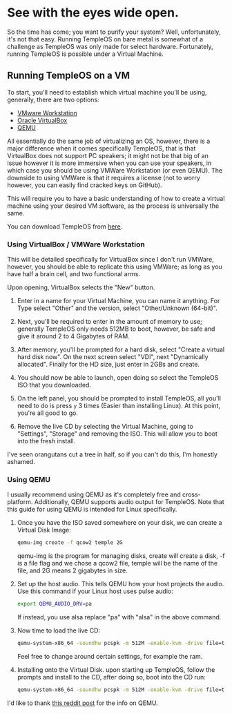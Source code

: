 # See with the eyes wide open.
So the time has come; you want to purify your system? Well, unfortunately, it's not that easy. Running TempleOS on bare metal is somewhat of a challenge as TempleOS was only made for select hardware. Fortunately, running TempleOS is possible under a Virtual Machine.

## Running TempleOS on a VM
To start, you'll need to establish which virtual machine you'll be using, generally, there are two options:
* [VMware Workstation](https://www.vmware.com/au/products/workstation-player.html)
* [Oracle VirtualBox](https://www.virtualbox.org/)
* [QEMU](https://www.qemu.org/)

All essentially do the same job of virtualizing an OS, however, there is a major difference when it comes specifically TempleOS, that is that VirtualBox does not support PC speakers; it might not be that big of an issue however it is more immersive when you can use your speakers, in which case you should be using VMWare Workstation (or even QEMU). The downside to using VMWare is that it requires a license (not to worry however, you can easily find cracked keys on GitHub).

This will require you to have a basic understanding of how to create a virtual machine using your desired VM software, as the process is universally the same.

You can download TempleOS from [here](https://www.templeos.org/Downloads/TempleOS.ISO).

### Using VirtualBox / VMWare Workstation
This will be detailed specifically for VirtualBox since I don't run VMWare, however, you should be able to replicate this using VMWare; as long as you have half a brain cell, and two functional arms.

Upon opening, VirtualBox selects the "New" button.

1. Enter in a name for your Virtual Machine, you can name it anything. For Type select "Other" and the version, select "Other/Unknown (64-bit)".

2. Next, you'll be required to enter in the amount of memory to use; generally TempleOS only needs 512MB to boot, however, be safe and give it around 2 to 4 Gigabytes of RAM.

3. After memory, you'll be prompted for a hard disk, select "Create a virtual hard disk now". On the next screen select "VDI", next "Dynamically allocated". Finally for the HD size, just enter in 2GBs and create.

4. You should now be able to launch, open doing so select the TempleOS ISO that you downloaded.

5. On the left panel, you should be prompted to install TempleOS, all you'll need to do is press `y` 3 times (Easier than installing Linux). At this point, you're all good to go.

6. Remove the live CD by selecting the Virtual Machine, going to "Settings", "Storage" and removing the ISO. This will allow you to boot into the fresh install.

I've seen orangutans cut a tree in half, so if you can't do this, I'm honestly ashamed.
### Using QEMU
I usually recommend using QEMU as it's completely free and cross-platform. Additionally, QEMU supports audio output for TempleOS. Note that this guide for using QEMU is intended for Linux specifically.

1. Once you have the ISO saved somewhere on your disk, we can create a Virtual Disk Image:
    ```sh
    qemu-img create -f qcow2 temple 2G
    ```
   qemu-img is the program for managing disks, create will create a disk, -f is a file flag and we chose a qcow2 file, temple will be the name of the file, and 2G means 2 gigabytes in size.

2. Set up the host audio. This tells QEMU how your host projects the audio. Use this command if your Linux host uses pulse audio:
    ```sh
    export QEMU_AUDIO_DRV=pa
    ```
   If instead, you use alsa replace "pa" with "alsa" in the above command.

3. Now time to load the live CD:
    ```sh
    qemu-system-x86_64 -soundhw pcspk -m 512M -enable-kvm -drive file=temple -cdrom TempleOS.ISO -boot order=d
    ```
   Feel free to change around certain settings, for example the ram.

4. Installing onto the Virtual Disk.
   upon starting up TempleOS, follow the prompts and install to the CD, after doing so, boot into the CD run:
    ```sh
    qemu-system-x86_64 -soundhw pcspk -m 512M -enable-kvm -drive file=temple
    ```

I'd like to thank [this reddit post](https://www.reddit.com/r/TempleOS_Official/comments/ewtp0n/templeos_with_sound_in_qemulinux_host/) for the info on QEMU.